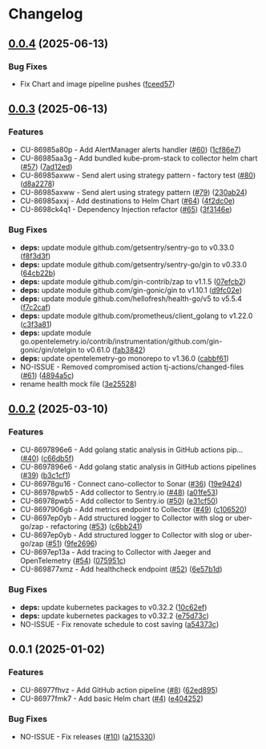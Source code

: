 # Changelog

## [0.0.4](https://github.com/kubecano/cano-collector/compare/cano-collector-v0.0.3...cano-collector-v0.0.4) (2025-06-13)


### Bug Fixes

* Fix Chart and image pipeline pushes ([fceed57](https://github.com/kubecano/cano-collector/commit/fceed57e7bb6fccb859683f9b24c8b4f0b7c1438))

## [0.0.3](https://github.com/kubecano/cano-collector/compare/cano-collector-v0.0.2...cano-collector-v0.0.3) (2025-06-13)


### Features

* CU-86985a80p - Add AlertManager alerts handler ([#60](https://github.com/kubecano/cano-collector/issues/60)) ([1cf86e7](https://github.com/kubecano/cano-collector/commit/1cf86e7b2247145d0b01dc2831efcbf5dc0511f4))
* CU-86985aa3g - Add bundled kube-prom-stack to collector helm chart ([#57](https://github.com/kubecano/cano-collector/issues/57)) ([7ad12ed](https://github.com/kubecano/cano-collector/commit/7ad12edf1fb4e90ad300dd79c48dff0493ba3f48))
* CU-86985axww - Send alert using strategy pattern - factory test ([#80](https://github.com/kubecano/cano-collector/issues/80)) ([d8a2278](https://github.com/kubecano/cano-collector/commit/d8a2278ca924f18f193c0988df787ac27ff543db))
* CU-86985axww - Send alert using strategy pattern ([#79](https://github.com/kubecano/cano-collector/issues/79)) ([230ab24](https://github.com/kubecano/cano-collector/commit/230ab247863cce3a8b4dec1508cf918a4212f9b1))
* CU-86985axxj - Add destinations to Helm Chart ([#64](https://github.com/kubecano/cano-collector/issues/64)) ([4f2dc0e](https://github.com/kubecano/cano-collector/commit/4f2dc0e14542fc1ddea9520fcfe5e8b7218b08f8))
* CU-8698ck4q1 - Dependency Injection refactor ([#65](https://github.com/kubecano/cano-collector/issues/65)) ([3f3146e](https://github.com/kubecano/cano-collector/commit/3f3146e4d48e240f05912e001de7f702d4b514ea))


### Bug Fixes

* **deps:** update module github.com/getsentry/sentry-go to v0.33.0 ([f8f3d3f](https://github.com/kubecano/cano-collector/commit/f8f3d3f29c9b36497f6aef0b77b2a9adc569018b))
* **deps:** update module github.com/getsentry/sentry-go/gin to v0.33.0 ([64cb22b](https://github.com/kubecano/cano-collector/commit/64cb22b9b149a11af9d612bb08af4833e07fd182))
* **deps:** update module github.com/gin-contrib/zap to v1.1.5 ([07efcb2](https://github.com/kubecano/cano-collector/commit/07efcb27604948d22468fd5012f8eb4dd1942ee8))
* **deps:** update module github.com/gin-gonic/gin to v1.10.1 ([d9fc02e](https://github.com/kubecano/cano-collector/commit/d9fc02e669e759e6913c52f1f21622de0a9e1d01))
* **deps:** update module github.com/hellofresh/health-go/v5 to v5.5.4 ([f7c2caf](https://github.com/kubecano/cano-collector/commit/f7c2cafe962ea662b018afa80748179dd0830d53))
* **deps:** update module github.com/prometheus/client_golang to v1.22.0 ([c3f3a81](https://github.com/kubecano/cano-collector/commit/c3f3a81843f5a140941239debea79d7332fc568a))
* **deps:** update module go.opentelemetry.io/contrib/instrumentation/github.com/gin-gonic/gin/otelgin to v0.61.0 ([fab3842](https://github.com/kubecano/cano-collector/commit/fab384258629a8e009812555300f97873184c1f2))
* **deps:** update opentelemetry-go monorepo to v1.36.0 ([cabbf61](https://github.com/kubecano/cano-collector/commit/cabbf6168978cc73617540778fb51beafa1d1e9c))
* NO-ISSUE - Removed compromised action tj-actions/changed-files ([#61](https://github.com/kubecano/cano-collector/issues/61)) ([4894a5c](https://github.com/kubecano/cano-collector/commit/4894a5c23a605a2e56bbdab6bc7d77bde584ae2d))
* rename health mock file ([3e25528](https://github.com/kubecano/cano-collector/commit/3e255282e15bb0f0834023dc2c0bb4b84a0e6291))

## [0.0.2](https://github.com/kubecano/cano-collector/compare/cano-collector-0.0.1...cano-collector-v0.0.2) (2025-03-10)


### Features

* CU-8697896e6 - Add golang static analysis in GitHub actions pip… ([#40](https://github.com/kubecano/cano-collector/issues/40)) ([c66db5f](https://github.com/kubecano/cano-collector/commit/c66db5fdcacd5b95c4c2b4e4e636933884d67d74))
* CU-8697896e6 - Add golang static analysis in GitHub actions pipelines ([#39](https://github.com/kubecano/cano-collector/issues/39)) ([b3c1cf1](https://github.com/kubecano/cano-collector/commit/b3c1cf16734f18caa090034222b250acaaa0b590))
* CU-86978gu16 - Connect cano-collector to Sonar ([#36](https://github.com/kubecano/cano-collector/issues/36)) ([19e9424](https://github.com/kubecano/cano-collector/commit/19e942410efdf6b9b61401b61114f826c6c9565b))
* CU-86978pwb5 - Add collector to Sentry.io ([#48](https://github.com/kubecano/cano-collector/issues/48)) ([a01fe53](https://github.com/kubecano/cano-collector/commit/a01fe53cd1ec640ac226801ff746dad3a283a10e))
* CU-86978pwb5 - Add collector to Sentry.io ([#50](https://github.com/kubecano/cano-collector/issues/50)) ([e31cf50](https://github.com/kubecano/cano-collector/commit/e31cf5071fcbd1ef50e7e9cef3f4a08ce8c5f26a))
* CU-8697906gb - Add metrics endpoint to Collector ([#49](https://github.com/kubecano/cano-collector/issues/49)) ([c106520](https://github.com/kubecano/cano-collector/commit/c1065206638079be4e76301422535c9a648a748f))
* CU-8697ep0yb - Add structured logger to Collector with slog or uber-go/zap - refactoring ([#53](https://github.com/kubecano/cano-collector/issues/53)) ([c6bb241](https://github.com/kubecano/cano-collector/commit/c6bb24193c89185c7db005b357b7cc8888ce1d97))
* CU-8697ep0yb - Add structured logger to Collector with slog or uber-go/zap ([#51](https://github.com/kubecano/cano-collector/issues/51)) ([9fe2696](https://github.com/kubecano/cano-collector/commit/9fe2696c60ac107a720858c39d0fd64ad2a0d5cd))
* CU-8697ep13a - Add tracing to Collector with Jaeger and OpenTelemetry ([#54](https://github.com/kubecano/cano-collector/issues/54)) ([075951c](https://github.com/kubecano/cano-collector/commit/075951ca1020d220cc1e9c7cd6296da649a19208))
* CU-869877xmz - Add healthcheck endpoint ([#52](https://github.com/kubecano/cano-collector/issues/52)) ([6e57b1d](https://github.com/kubecano/cano-collector/commit/6e57b1d0f724c1855e1a63cb02f3365ff7639ada))


### Bug Fixes

* **deps:** update kubernetes packages to v0.32.2 ([10c62ef](https://github.com/kubecano/cano-collector/commit/10c62ef898024a9cf13937807a2c06dfa3e9fed0))
* **deps:** update kubernetes packages to v0.32.2 ([e75d73c](https://github.com/kubecano/cano-collector/commit/e75d73c6f6a7e8f4b0ca3876022f985d205e42a5))
* NO-ISSUE - Fix renovate schedule to cost saving ([a54373c](https://github.com/kubecano/cano-collector/commit/a54373c9366b9248a156aba7d15ee36f442cef9a))

## 0.0.1 (2025-01-02)


### Features

* CU-86977fhvz - Add GitHub action pipeline ([#8](https://github.com/kubecano/cano-collector/issues/8)) ([62ed895](https://github.com/kubecano/cano-collector/commit/62ed89580d5cfc029da2f758329dc7d387c2c098))
* CU-86977fmk7 - Add basic Helm chart ([#4](https://github.com/kubecano/cano-collector/issues/4)) ([e404252](https://github.com/kubecano/cano-collector/commit/e4042528bc330a89397494f29655dfc09ba195cc))


### Bug Fixes

* NO-ISSUE - Fix releases ([#10](https://github.com/kubecano/cano-collector/issues/10)) ([a215330](https://github.com/kubecano/cano-collector/commit/a21533009f1da7004b7f094b1becec20fe727fe4))
